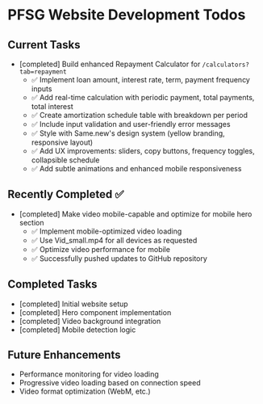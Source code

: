 # PFSG Website Development Todos

## Current Tasks
- [completed] Build enhanced Repayment Calculator for `/calculators?tab=repayment`
  - ✅ Implement loan amount, interest rate, term, payment frequency inputs
  - ✅ Add real-time calculation with periodic payment, total payments, total interest
  - ✅ Create amortization schedule table with breakdown per period
  - ✅ Include input validation and user-friendly error messages
  - ✅ Style with Same.new's design system (yellow branding, responsive layout)
  - ✅ Add UX improvements: sliders, copy buttons, frequency toggles, collapsible schedule
  - ✅ Add subtle animations and enhanced mobile responsiveness

## Recently Completed ✅
- [completed] Make video mobile-capable and optimize for mobile hero section
  - ✅ Implement mobile-optimized video loading
  - ✅ Use Vid_small.mp4 for all devices as requested
  - ✅ Optimize video performance for mobile
  - ✅ Successfully pushed updates to GitHub repository

## Completed Tasks
- [completed] Initial website setup
- [completed] Hero component implementation
- [completed] Video background integration
- [completed] Mobile detection logic

## Future Enhancements
- Performance monitoring for video loading
- Progressive video loading based on connection speed
- Video format optimization (WebM, etc.)
